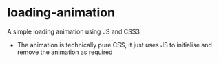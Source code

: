 # loading-animation
A simple loading animation using JS and CSS3
 - The animation is technically pure CSS, it just uses JS to initialise and remove the animation as required
